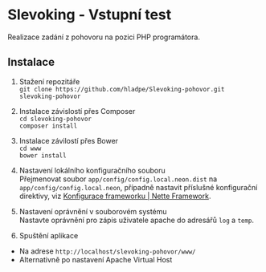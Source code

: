 Slevoking - Vstupní test
========================

Realizace zadání z pohovoru na pozici PHP programátora.

Instalace
---------
1. Stažení repozitáře\
`git clone https://github.com/hladpe/Slevoking-pohovor.git slevoking-pohovor`

2. Instalace závislostí přes Composer\
`cd slevoking-pohovor`\
`composer install`

3. Instalace závilostí přes Bower\
`cd www`\
`bower install`

4. Nastavení lokálního konfiguračního souboru\
Přejmenovat soubor `app/config/config.local.neon.dist` na `app/config/config.local.neon`, případně nastavit příslušné konfigurační direktivy, viz [Konfigurace frameworku | Nette Framework](https://doc.nette.org/cs/2.4/configuring).

5. Nastavení oprávnění v souborovém systému\
Nastavte oprávnění pro zápis uživatele apache do adresářů `log` a `temp`. 

6. Spuštění aplikace
- Na adrese `http://localhost/slevoking-pohovor/www/`
- Alternativně po nastavení Apache Virtual Host
